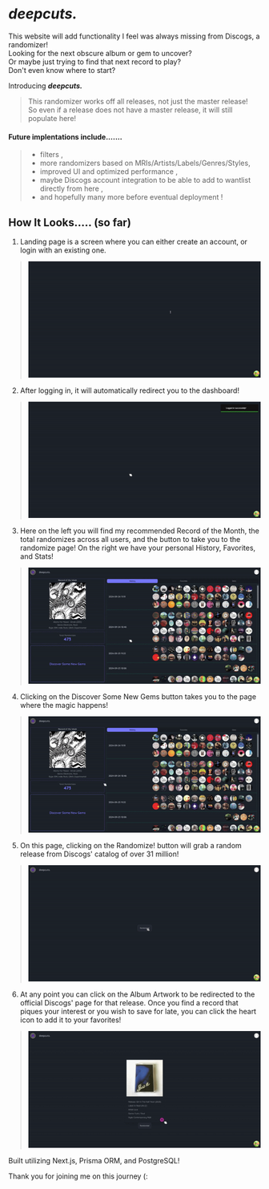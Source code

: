 # **_deepcuts._**

This website will add functionality I feel was always missing from Discogs, a randomizer!  
Looking for the next obscure album or gem to uncover?  
Or maybe just trying to find that next record to play?  
Don't even know where to start?

Introducing **_deepcuts._**

> This randomizer works off all releases, not just the master release!  
> So even if a release does not have a master release, it will still populate here!

#### Future implentations include.......

> -   filters ,
> -   more randomizers based on MRIs/Artists/Labels/Genres/Styles,
> -   improved UI and optimized performance ,
> -   maybe Discogs account integration to be able to add to wantlist directly from here ,
> -   and hopefully many more before eventual deployment !

## How It Looks..... (so far)

1. Landing page is a screen where you can either create an account, or login with an existing one.

> ![Landing Page](public\Landing.gif)

2. After logging in, it will automatically redirect you to the dashboard!

> ![Dashboard](public\toDashboard.gif)

3. Here on the left you will find my recommended Record of the Month, the total randomizes across all users, and the button to take you to the randomize page! On the right we have your personal History, Favorites, and Stats!

> ![Dashboard2](public\Dashboard.gif)

4. Clicking on the Discover Some New Gems button takes you to the page where the magic happens!

> ![HistoryRecord](public\DiscoverSomeNewGems.gif)

5. On this page, clicking on the Randomize! button will grab a random release from Discogs' catalog of over 31 million!

> ![Randomize](public/Randomize.gif)

6. At any point you can click on the Album Artwork to be redirected to the official Discogs' page for that release. Once you find a record that piques your interest or you wish to save for late, you can click the heart icon to add it to your favorites!

> ![Favorite](public/Favorite.gif)

Built utilizing Next.js, Prisma ORM, and PostgreSQL!

Thank you for joining me on this journey (:
